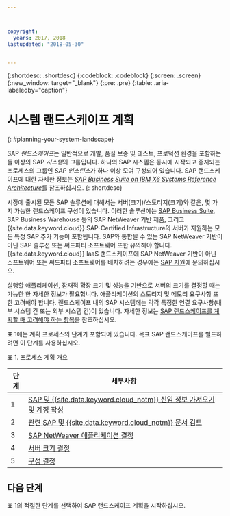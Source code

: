 ```yaml
---



copyright:
  years: 2017, 2018
lastupdated: "2018-05-30"


---
```


{:shortdesc: .shortdesc}
{:codeblock: .codeblock}
{:screen: .screen}
{:new_window: target="_blank"}
{:pre: .pre}
{:table: .aria-labeledby="caption"}

# 시스템 랜드스케이프 계획
{: #planning-your-system-landscape}

SAP *랜드스케이프*는 일반적으로 개발, 품질 보증 및 테스트, 프로덕션 환경을 포함하는 둘 이상의 SAP *시스템*의 그룹입니다. 하나의 SAP 시스템은 동시에 시작되고 중지되는 프로세스의 그룹인 *SAP 인스턴스*가 하나 이상 모여 구성되어 있습니다. SAP 랜드스케이프에 대한 자세한 정보는 [*SAP Business Suite on IBM X6 Systems Reference Architecture*](https://lenovopress.com/redp5073.pdf)를 참조하십시오.
{: shortdesc}

시장에 출시된 모든 SAP 솔루션에 대해서는 서버(크기)/스토리지(크기)와 같은, 몇 가지 가능한 랜드스케이프 구성이 있습니다. 이러한 솔루션에는 [SAP Business Suite](https://open.sap.com/courses/suitehana1), SAP Business Warehouse 등의 SAP NetWeaver 기반 제품, 그리고 {{site.data.keyword.cloud}} SAP-Certified Infrastructure의 서버가 지원하는 모든 특정 SAP 추가 기능이 포함됩니다. SAP와 통합될 수 있는 SAP NetWeaver 기반이 아닌 SAP 솔루션 또는 써드파티 소프트웨어 또한 유의해야 합니다. {{site.data.keyword.cloud}} IaaS 랜드스케이프에 SAP NetWeaver 기반이 아닌 소프트웨어 또는 써드파티 소프트웨어를 배치하려는 경우에는 [SAP 지원](https://support.sap.com/en/index.html)에 문의하십시오.

실행할 애플리케이션, 잠재적 확장 크기 및 성능을 기반으로 서버의 크기를 결정할 때는 가능한 한 자세한 정보가 필요합니다. 애플리케이션의 스토리지 및 메모리 요구사항 또한 고려해야 합니다. 랜드스케이프 내의 SAP 시스템에는 각각 특정한 연결 요구사항(내부 시스템 간 또는 외부 시스템 간)이 있습니다. 자세한 정보는 [SAP 랜드스케이프를 계획할 때 고려해야 하는 항목](/docs/infrastructure/sap-netweaver/sap-considerations.html)을 참조하십시오.

표 1에는 계획 프로세스의 단계가 포함되어 있습니다. 목표 SAP 랜드스케이프를 빌드하려면 이 단계를 사용하십시오.

표 1. 프로세스 계획 개요

|단계 |세부사항 |
| --- | --- |
|1 |[SAP 및 {{site.data.keyword.cloud_notm}} 신임 정보 가져오기 및 계정 작성](/docs/infrastructure/sap-netweaver/sap-get-credentials.html) |
|2 |[관련 SAP 및 {{site.data.keyword.cloud_notm}} 문서 검토](/docs/infrastructure/sap-netweaver/sap-review-doc.html) |
|3 |[SAP NetWeaver 애플리케이션 결정](sap-determine-apps.html) |
|4 |[서버 크기 결정](/docs/infrastructure/sap-netweaver/sap-size-server.html) |
|5 |[구성 결정](/docs/infrastructure/sap-netweaver/sap-determine-configuration.html) |

## 다음 단계

표 1의 적절한 단계를 선택하여 SAP 랜드스케이프 계획을 시작하십시오.

